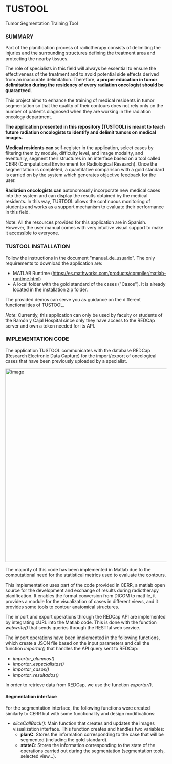 # TUSTOOL
Tumor Segmentation Training Tool

### SUMMARY
Part of the planification process of radiotherapy consists of delimiting the injuries and the surrounding structures defining the treatment area and protecting the nearby tissues.

The role of specialists in this field will always be essential to ensure the effectiveness of the treatment and to avoid potential side effects derived from an inaccurate delimitation. Therefore, **a proper education in tumor delimitation during the residency of every radiation oncologist should be guaranteed**.

This project aims to enhance the training of medical residents in tumor segmentation so that the quality of their contours does not rely only on the number of patients diagnosed when they are working in the radiation oncology department. 

**The application presented in this repository (TUSTOOL) is meant to teach future radiation oncologists to identify and delimit tumors on medical images.**

**Medical residents can** self-register in the application, select cases by filtering them by module, difficulty level, and image modality, and eventually, segment their structures in an interface based on a tool called CERR (Computational Environment for Radiological Research). Once the segmentation is completed, a quantitative comparison with a gold standard is carried on by the system which generates objective feedback for the user.

**Radiation oncologists can** autonomously incorporate new medical cases into the system and can display the results obtained by the medical residents. In this way, TUSTOOL allows the continuous monitoring of students and works as a support mechanism to evaluate their performance in this field.

Note: All the resources provided for this application are in Spanish. However, the user manual comes with very intuitive visual support to make it accessible to everyone.

### TUSTOOL INSTALLATION

Follow the instructions in the document "manual_de_usuario".
The only requirements to download the application are:
  - MATLAB Runtime (https://es.mathworks.com/products/compiler/matlab-runtime.html)
  - A local folder with the gold standard of the cases ("Casos"). It is already located in the installation zip folder.

The provided demos can serve you as guidance on the different functionalities of TUSTOOL.

*Note*: Currently, this application can only be used by faculty or students of the Ramón y Cajal Hospital since only they have access to the REDCap server and own a token needed for its API.

### IMPLEMENTATION CODE

The application TUSTOOL communicates with the database REDCap (Research Electronic Data Capture) for the import/export of oncological cases that have been previously uploaded by a specialist.

<img width="603" alt="image" src="https://github.com/binigoromillo/TUSTOOL/assets/123977045/f0369e2b-2460-4241-bee6-b048c722e675">

The majority of this code has been implemented in Matlab due to the computational need for the statistical metrics used to evaluate the contours.

This implementation uses part of the code provided in CERR, a matlab open source for the development and exchange of results during radiotherapy planification. It enables the format conversion from DICOM to matfile, it provides a module for the visualization of cases in different views, and it provides some tools to contour anatomical structures.

The import and export operations through the REDCap API are implemented by integrating cURL into the Matlab code. This is done with the function *webwrite()* that sends queries through the RESTful web service. 

The import operations have been implemented in the following functions, which create a JSON file based on the input parameters and call the function *importar()* that handles the API query sent to REDCap: 
  - *importar_alumnos()*
  - *importar_especialistas()*
  - *importar_casos()*
  - *importar_resultados()*

In order to retrieve data from REDCap, we use the function *exportar()*.

#### Segmentation interface

For the segmentation interface, the following functions were created similarly to CERR but with some functionality and design modifications:
  - *sliceCallBack()*: Main function that creates and updates the images visualization interface. This function creates and handles two variables:
    - **planC**: Stores the information corresponding to the case that will be segmented (including the gold standard).
    - **stateC**: Stores the information corresponding to the state of the operations carried out during the segmentation (segmentation tools, selected view...).





